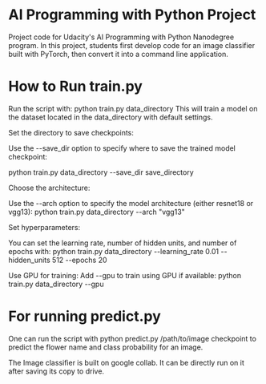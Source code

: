 # AI Programming with Python Project

Project code for Udacity's AI Programming with Python Nanodegree program. In this project, students first develop code for an image classifier built with PyTorch, then convert it into a command line application.


# How to Run train.py

Run the script with:
python train.py data_directory
This will train a model on the dataset located in the data_directory with default settings.

Set the directory to save checkpoints:

Use the --save_dir option to specify where to save the trained model checkpoint:

python train.py data_directory --save_dir save_directory

Choose the architecture:

Use the --arch option to specify the model architecture (either resnet18 or vgg13):
python train.py data_directory --arch "vgg13"

Set hyperparameters:

You can set the learning rate, number of hidden units, and number of epochs with:
python train.py data_directory --learning_rate 0.01 --hidden_units 512 --epochs 20

Use GPU for training:
Add --gpu to train using GPU if available:
python train.py data_directory --gpu

# For running predict.py
One can run the script with python predict.py /path/to/image checkpoint to predict the flower name and class probability for an image.

The Image classifier is built on google collab. It can be directly run on it after saving its copy to drive.